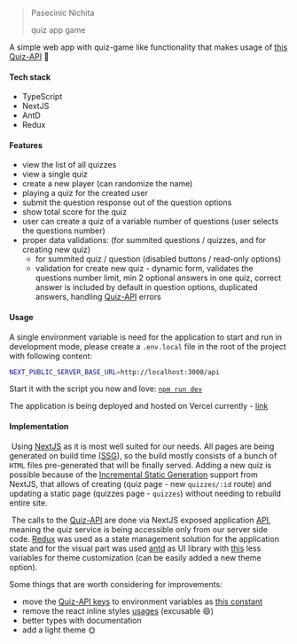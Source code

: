 > Pasecinic Nichita
>
> quiz app game



A simple web app with quiz-game like functionality that makes usage of [this Quiz-API](https://pure-caverns-82881.herokuapp.com)  🎉



####  **Tech stack**

- TypeScript
- NextJS
- AntD
- Redux



####  **Features**

- view the list of all quizzes
- view a single quiz 
- create a new player (can randomize the name)
- playing a quiz for the created user
- submit the question response out of the question options
- show total score for the quiz
- user can create a quiz of a variable number of questions (user selects the questions number) 
- proper data validations: (for summited questions / quizzes, and for creating new quiz)
  - for summited quiz / question (disabled buttons / read-only options)
  - validation for create new quiz - dynamic form, validates the questions number limit, min 2 optional answers in one quiz, correct answer is included by default in question options, duplicated answers, handling [Quiz-API](https://pure-caverns-82881.herokuapp.com) errors



####  **Usage**

A single environment variable is need for the application to start and run in development mode, please create a `.env.local` file in the root of the project with following content:

```bash
NEXT_PUBLIC_SERVER_BASE_URL=http://localhost:3000/api
```
Start it with the script you now and love: [`npm run dev`](https://github.com/nichitaa/quiz-app/blob/d81ca44f29f9550c848d79450f7f953e479e8e68/package.json#L6)

The application is being deployed and hosted on Vercel currently - [link](https://quiz-app-nichitaa.vercel.app/) 




####  **Implementation**

​	Using [NextJS](https://nextjs.org/) as it is most well suited for our needs. All pages are being generated on build time ([SSG](https://nextjs.org/docs/basic-features/pages#static-generation-recommended)), so the build mostly consists of a bunch of `HTML` files pre-generated that will be finally served. Adding a new quiz is possible because of the [Incremental Static Generation](https://nextjs.org/docs/basic-features/data-fetching/incremental-static-regeneration) support from NextJS, that allows of creating (quiz page - new `quizzes/:id` route) and updating a static page (quizzes page - `quizzes`) without needing to rebuild entire site. 

​	The calls to the [Quiz-API](https://pure-caverns-82881.herokuapp.com) are done via NextJS exposed application [API](./api/), meaning the quiz service is being accessible only from our server side code. [Redux](https://redux.js.org/) was used as a state management solution for the application state and for the visual part was used [antd](https://ant.design/) as UI library with [this](./theme/default.less) less variables for theme customization  (can be easily added a new theme option). 

Some things that are worth considering for improvements:

- move the [Quiz-API keys](https://github.com/nichitaa/quiz-app/blob/d81ca44f29f9550c848d79450f7f953e479e8e68/services/quizApi.ts#L15) to environment variables as [this constant](https://github.com/nichitaa/quiz-app/blob/d81ca44f29f9550c848d79450f7f953e479e8e68/config/constants.ts#L1)
- remove the react inline styles [usages](https://github.com/nichitaa/quiz-app/blob/d81ca44f29f9550c848d79450f7f953e479e8e68/pages/quizzes/%5BquizId%5D.tsx#L66) (excusable 😄)
- better types with documentation
- add a light theme 🌞









